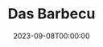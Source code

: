 ---
title: Das Barbecu
date: 2023-09-08T00:00:00
opening_date: 2002-11-01
closing_date: 2002-11-16
layout: productions
playbill:
Theatre: Theatre Jacksonville
venue: Harold K. Smith Playhouse
cast:
- Actor One: Jenny McCombes
- Actor Two: Amy Szkody
- Actor Three: Christine DuMars
- Actor Four: Karl Rogers
- Actor Five: Blake Osner
- Actor Six: Gabriel White
crew:
- Artistic Director: Tony Walsh
- Music Director: Ellen Milligan
- Choreograher: Ellie Barrett
- Stage Manager: Valerie Howard
- Technical Direcor: Jeffery L. Wagoner
- Set Design: Kelly J. Wagoner
- Lighing Design: Jeffery L. Wagoner
- Costume Design: Joy Smith
- Costume Crew:
  - Samantha Watson
  - Andra Smith
  - Beka Vaughn
  - Martha Williams
  - Katy Bilderback
- Hair and Make-up Design: Tracy Olin
- Prop Design: Claudia Wright
- Prop Crew:
  - Paula Biggs
  - Gloria Davis
- Running Crew:
  - Claudia Wright
  - Greg Odenwald
  - Jeffery L. Wagoner
  - Alissa Cooke-Dew
  - John Gibson
- Lighboard Operator: Gloria Pepe
- Spotlight Operator: Gloria Pepe
- Technical Assistant: Dorothy Deane
- Set Construction:
  - Gloria Pepe
  - Colin J. Williams
  - Jon Brenan
  - John Gibson
  - Katie Braddy
  - Dorothy Deane
- Photography: Sarah Boone
orchestra:
---